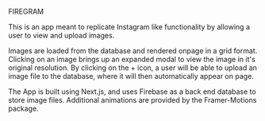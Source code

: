 FIREGRAM

This is an app meant to replicate Instagram like functionality by allowing a user to view and upload images.

Images are loaded from the database and rendered onpage in a grid format. Clicking on an image brings up an expanded modal to view the image in it's original resolution. By clicking on the + icon, a user will be able to upload an image file to the database, where it will then automatically appear on page.

The App is built using Next.js, and uses Firebase as a back end database to store image files. Additional animations are provided by the Framer-Motions package.

